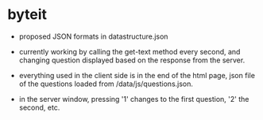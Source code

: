 # byteit

* proposed JSON formats in datastructure.json

* currently working by calling the get-text method every second, and changing question displayed based on the response from the server.

* everything used in the client side is in the end of the html page, json file of the questions loaded from /data/js/questions.json.

* in the server window, pressing '1' changes to the first question, '2' the second, etc.

